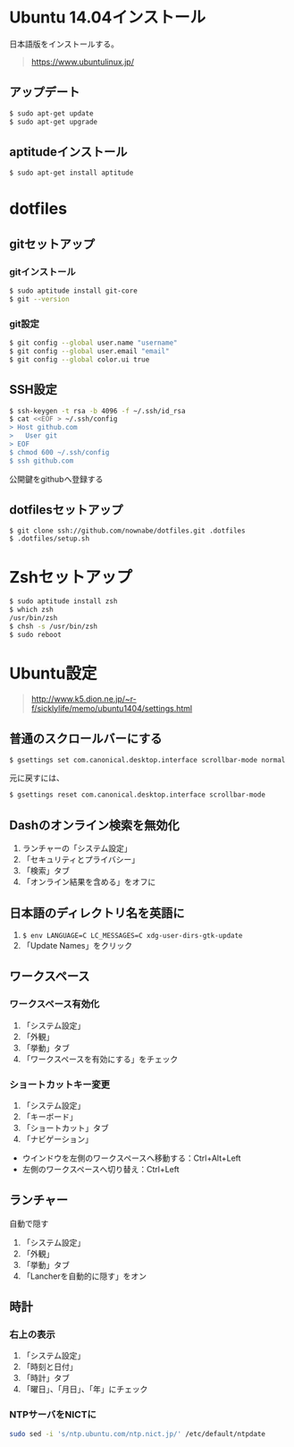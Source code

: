# Ubuntu 14.04インストール
日本語版をインストールする。
> https://www.ubuntulinux.jp/

## アップデート
```bash
$ sudo apt-get update
$ sudo apt-get upgrade
```

## aptitudeインストール

```bash
$ sudo apt-get install aptitude
```

# dotfiles

## gitセットアップ

### gitインストール
```bash
$ sudo aptitude install git-core
$ git --version
```

### git設定
```bash
$ git config --global user.name "username"
$ git config --global user.email "email"
$ git config --global color.ui true
```

## SSH設定
```bash
$ ssh-keygen -t rsa -b 4096 -f ~/.ssh/id_rsa
$ cat <<EOF > ~/.ssh/config
> Host github.com
>   User git
> EOF
$ chmod 600 ~/.ssh/config
$ ssh github.com
```
公開鍵をgithubへ登録する

## dotfilesセットアップ
```
$ git clone ssh://github.com/nownabe/dotfiles.git .dotfiles
$ .dotfiles/setup.sh
```

# Zshセットアップ
```bash
$ sudo aptitude install zsh
$ which zsh
/usr/bin/zsh
$ chsh -s /usr/bin/zsh
$ sudo reboot
```

# Ubuntu設定

> http://www.k5.dion.ne.jp/~r-f/sicklylife/memo/ubuntu1404/settings.html

## 普通のスクロールバーにする
```bash
$ gsettings set com.canonical.desktop.interface scrollbar-mode normal
```

元に戻すには、
```bash
$ gsettings reset com.canonical.desktop.interface scrollbar-mode
```

## Dashのオンライン検索を無効化
1. ランチャーの「システム設定」
2. 「セキュリティとプライバシー」
3. 「検索」タブ
4. 「オンライン結果を含める」をオフに

## 日本語のディレクトリ名を英語に
1.  `$ env LANGUAGE=C LC_MESSAGES=C xdg-user-dirs-gtk-update`
2. 「Update Names」をクリック

## ワークスペース

### ワークスペース有効化
1. 「システム設定」
2. 「外観」
3. 「挙動」タブ
4. 「ワークスペースを有効にする」をチェック

### ショートカットキー変更
1. 「システム設定」
2. 「キーボード」
3. 「ショートカット」タブ
4. 「ナビゲーション」
  - ウインドウを左側のワークスペースへ移動する：Ctrl+Alt+Left
  - 左側のワークスペースへ切り替え：Ctrl+Left

## ランチャー
自動で隠す

1. 「システム設定」
2. 「外観」
3. 「挙動」タブ
4. 「Lancherを自動的に隠す」をオン

## 時計
### 右上の表示
1. 「システム設定」
2. 「時刻と日付」
2. 「時計」タブ
3. 「曜日」、「月日」、「年」にチェック

### NTPサーバをNICTに
```bash
sudo sed -i 's/ntp.ubuntu.com/ntp.nict.jp/' /etc/default/ntpdate
```
